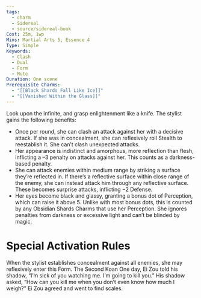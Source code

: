 ```yaml
---
tags:
  - charm
  - Sidereal
  - source/sidereal-book
Cost: 25m, 1wp
Mins: Martial Arts 5, Essence 4
Type: Simple
Keywords:
  - Clash
  - Dual
  - Form
  - Mute
Duration: One scene
Prerequisite Charms:
  - "[[Black Shards Fall Like Ice]]"
  - "[[Vanished Within the Glass]]"
---
```

Look upon the infinite, and grasp enlightenment like a knife. The stylist gains the following benefits: 
-  Once per round, she can clash an attack against her with a decisive attack. If she was in concealment, she can reflexively roll Stealth to reestablish it. She can’t clash unexpected attacks. 
-  Her appearance is indistinct and amorphous, more reflection than flesh, inflicting a –3 penalty on attacks against her. This counts as a darkness-based penalty. 
-  She can attack enemies within medium range by striking a surface they’re reflected in. If there’s a reflective surface within close range of the enemy, she can instead attack him through any reflective surface. These becomes surprise attacks, inflicting −2 Defense. 
-  Her eyes become black and glassy, granting a bonus dot of Perception, which can raise it above 5. Unlike with most bonus dots, this is counted by any Obsidian Shards Charms that use her Perception. She ignores penalties from darkness or excessive light and can’t be blinded by magic. 
# Special Activation Rules
When the stylist establishes concealment against all enemies, she may reflexively enter this Form. The Second Koan One day, Ei Zou told his shadow, “I’m sick of you watching me. I’m going to kill you.” His shadow asked, “How can you kill me when you don’t even know how much I weigh?” Ei Zou agreed and went to find scales.